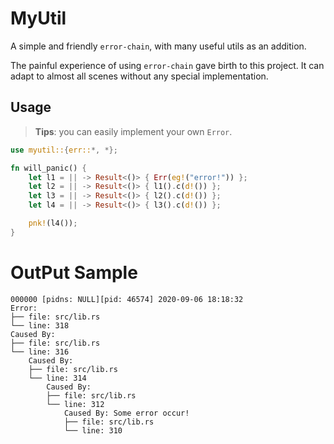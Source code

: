 # MyUtil

A simple and friendly `error-chain`, with many useful utils as an addition.

The painful experience of using `error-chain` gave birth to this project. It can adapt to almost all scenes without any special implementation.

## Usage

> **Tips**: you can easily implement your own `Error`.

```rust
use myutil::{err::*, *};

fn will_panic() {
    let l1 = || -> Result<()> { Err(eg!("error!")) };
    let l2 = || -> Result<()> { l1().c(d!()) };
    let l3 = || -> Result<()> { l2().c(d!()) };
    let l4 = || -> Result<()> { l3().c(d!()) };

    pnk!(l4());
}
```

# OutPut Sample

```shell
000000 [pidns: NULL][pid: 46574] 2020-09-06 18:18:32
Error:
├── file: src/lib.rs
└── line: 318
Caused By:
├── file: src/lib.rs
└── line: 316
    Caused By:
    ├── file: src/lib.rs
    └── line: 314
        Caused By:
        ├── file: src/lib.rs
        └── line: 312
            Caused By: Some error occur!
            ├── file: src/lib.rs
            └── line: 310
```
